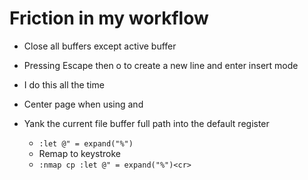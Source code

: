 # Friction in my workflow
- Close all buffers except active buffer

- Pressing Escape then o to create a new line and enter insert mode
 - I do this all the time

- Center page when using <C-d> and <C-u>

- Yank the current file buffer full path into the default register
    - `:let @" = expand("%")`
    - Remap to keystroke
    - `:nmap cp :let @" = expand("%")<cr>`
